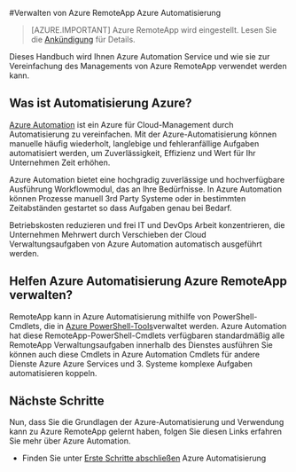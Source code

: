 <properties
    pageTitle="Verwalten von Azure RemoteApp Azure Automatisierung | Microsoft Azure"
    description="Erfahren Sie, wie Azure Automation Service zur Azure RemoteApp verwalten."
    services="automation"
    documentationCenter=""
    authors="mgoedtel"
    manager="jwhit"
    editor=""/>

<tags
    ms.service="automation"
    ms.workload="tbd"
    ms.tgt_pltfrm="na"
    ms.devlang="na"
    ms.topic="article"
    ms.date="08/15/2016"
    ms.author="magoedte;csand"/>

#<a name="managing-azure-remoteapp-using-azure-automation"></a>Verwalten von Azure RemoteApp Azure Automatisierung

> [AZURE.IMPORTANT]
> Azure RemoteApp wird eingestellt. Lesen Sie die [Ankündigung](https://go.microsoft.com/fwlink/?linkid=821148) für Details.

Dieses Handbuch wird Ihnen Azure Automation Service und wie sie zur Vereinfachung des Managements von Azure RemoteApp verwendet werden kann.

## <a name="what-is-azure-automation"></a>Was ist Automatisierung Azure?

[Azure Automation](../automation/automation-intro.md) ist ein Azure für Cloud-Management durch Automatisierung zu vereinfachen. Mit der Azure-Automatisierung können manuelle häufig wiederholt, langlebige und fehleranfällige Aufgaben automatisiert werden, um Zuverlässigkeit, Effizienz und Wert für Ihr Unternehmen Zeit erhöhen.

Azure Automation bietet eine hochgradig zuverlässige und hochverfügbare Ausführung Workflowmodul, das an Ihre Bedürfnisse. In Azure Automation können Prozesse manuell 3rd Party Systeme oder in bestimmten Zeitabständen gestartet so dass Aufgaben genau bei Bedarf.

Betriebskosten reduzieren und frei IT und DevOps Arbeit konzentrieren, die Unternehmen Mehrwert durch Verschieben der Cloud Verwaltungsaufgaben von Azure Automation automatisch ausgeführt werden.


## <a name="how-can-azure-automation-help-manage-azure-remoteapp"></a>Helfen Azure Automatisierung Azure RemoteApp verwalten?

RemoteApp kann in Azure Automatisierung mithilfe von PowerShell-Cmdlets, die in [Azure PowerShell-Tools](https://msdn.microsoft.com/library/azure/jj156055.aspx)verwaltet werden. Azure Automation hat diese RemoteApp-PowerShell-Cmdlets verfügbaren standardmäßig alle RemoteApp Verwaltungsaufgaben innerhalb des Dienstes ausführen Sie können auch diese Cmdlets in Azure Automation Cmdlets für andere Dienste Azure Azure Services und 3. Systeme komplexe Aufgaben automatisieren koppeln.


## <a name="next-steps"></a>Nächste Schritte

Nun, dass Sie die Grundlagen der Azure-Automatisierung und Verwendung kann zu Azure RemoteApp gelernt haben, folgen Sie diesen Links erfahren Sie mehr über Azure Automation.

* Finden Sie unter [Erste Schritte abschließen](../automation/automation-first-runbook-graphical.md) Azure Automatisierung
